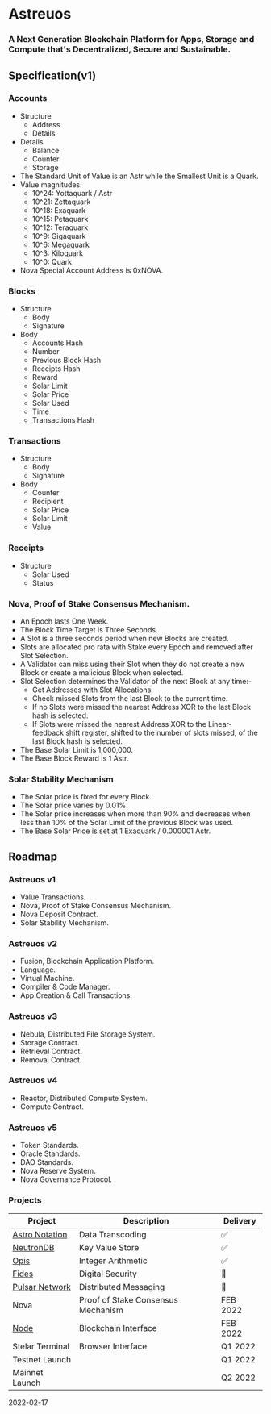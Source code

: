 
# Astreuos

### A Next Generation Blockchain Platform for Apps, Storage and Compute that's Decentralized, Secure and Sustainable.

## Specification(v1)

### Accounts
- Structure
    - Address
    - Details
- Details
    - Balance
    - Counter
    - Storage
- The Standard Unit of Value is an Astr while the Smallest Unit is a Quark.
- Value magnitudes:
    - 10^24: Yottaquark / Astr
    - 10^21: Zettaquark
    - 10^18: Exaquark
    - 10^15: Petaquark
    - 10^12: Teraquark
    - 10^9: Gigaquark
    - 10^6: Megaquark
    - 10^3: Kiloquark
    - 10^0: Quark
- Nova Special Account Address is 0xNOVA.

### Blocks
- Structure
    - Body
    - Signature
- Body
    - Accounts Hash
    - Number
    - Previous Block Hash
    - Receipts Hash
    - Reward
    - Solar Limit
    - Solar Price
    - Solar Used
    - Time
    - Transactions Hash

### Transactions
- Structure
    - Body
    - Signature
- Body
    - Counter
    - Recipient
    - Solar Price
    - Solar Limit
    - Value

### Receipts
- Structure
    - Solar Used
    - Status

### Nova, Proof of Stake Consensus Mechanism.
- An Epoch lasts One Week.
- The Block Time Target is Three Seconds.
- A Slot is a three seconds period when new Blocks are created.
- Slots are allocated pro rata with Stake every Epoch and removed after Slot Selection.
- A Validator can miss using their Slot when they do not create a new Block or create a malicious Block when selected.
- Slot Selection determines the Validator of the next Block at any time:-
    - Get Addresses with Slot Allocations.
    - Check missed Slots from the last Block to the current time.
    - If no Slots were missed the nearest Address XOR to the last Block hash is selected.
    - If Slots were missed the nearest Address XOR to the Linear-feedback shift register, shifted to the number of slots missed, of the last Block hash is selected.
- The Base Solar Limit is 1,000,000.
- The Base Block Reward is 1 Astr.


### Solar Stability Mechanism
- The Solar price is fixed for every Block.
- The Solar price varies by 0.01%.
- The Solar price increases when more than 90% and decreases when less than 10% of the Solar Limit of the previous Block was used.
- The Base Solar Price is set at 1 Exaquark / 0.000001 Astr.

## Roadmap

### Astreuos v1
- Value Transactions.
- Nova, Proof of Stake Consensus Mechanism.
- Nova Deposit Contract.
- Solar Stability Mechanism.

### Astreuos v2
- Fusion, Blockchain Application Platform.
- Language.
- Virtual Machine.
- Compiler & Code Manager.
- App Creation & Call Transactions.

### Astreuos v3
- Nebula, Distributed File Storage System.
- Storage Contract.
- Retrieval Contract.
- Removal Contract.

### Astreuos v4
- Reactor, Distributed Compute System.
- Compute Contract.

### Astreuos v5
- Token Standards.
- Oracle Standards.
- DAO Standards.
- Nova Reserve System.
- Nova Governance Protocol.

### Projects
| Project | Description | Delivery |
|---|---|---|
| [Astro Notation](https://github.com/stelar-software/rust-astro-notation) | Data Transcoding | ✅ |
| [NeutronDB](https://github.com/stelar-software/rust-neutrondb) | Key Value Store | ✅ |
| [Opis](https://github.com/stelar-software/rust-opis) | Integer Arithmetic | ✅ |
| [Fides](https://github.com/stelar-software/rust-fides) | Digital Security | 🚧 |
| [Pulsar Network](https://github.com/stelar-software/rust-pulsar-network)  | Distributed Messaging |  🚧 |
| Nova | Proof of Stake Consensus Mechanism | FEB 2022 |
| [Node](https://github.com/astreuos/rust-astreuos) | Blockchain Interface | FEB 2022 |
| Stelar Terminal | Browser Interface | Q1 2022 |
| Testnet Launch | | Q1 2022 |
| Mainnet Launch | | Q2 2022 |

2022-02-17